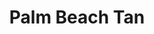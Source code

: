 ---
title: "Palm Beach Tan"
url: /hillsboro/palm-beach-tan-northeast-cornell-road/
shop: Kosmetik
---